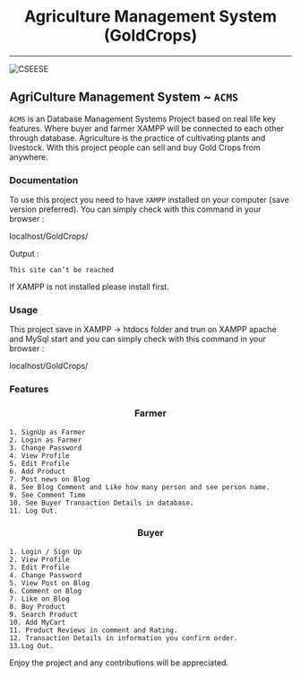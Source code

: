 # <center> Agriculture Management System (GoldCrops) </center>

<hr>



![CSEESE](C:\xampp\htdocs\GoldCrops\ImagesAg\GoldCrops.png)


## AgriCulture Management System ~ `ACMS`<br>


`ACMS` is an  Database Management Systems Project based on real life key features. Where buyer and farmer XAMPP will be connected to each other through database. Agriculture is the practice of cultivating plants and livestock. With this project people can sell and buy Gold Crops from anywhere.

### Documentation

To use this project you need to have ``XAMPP`` installed on your computer (save version  preferred). You can simply check with this command in your browser :

   localhost/GoldCrops/

Output :

    This site can’t be reached
If XAMPP is not installed please install first.

### Usage
This project save in XAMPP -> htdocs folder and trun on XAMPP apache and MySql start and you can simply check with this command in your browser :

   localhost/GoldCrops/      

### Features

<center><h3>Farmer</h3></center>

    1. SignUp as Farmer
    2. Login as Farmer
    3. Change Password
    4. View Profile
    5. Edit Profile
    6. Add Product
    7. Post news on Blog
    8. See Blog Comment and Like how many person and see person name.
    9. See Comment Time
    10. See Buyer Transaction Details in database. 
    11. Log Out.
   

<center><h3>Buyer</h3></center>

    1. Login / Sign Up
    2. View Profile
    3. Edit Profile
    4. Change Password
    5. View Post on Blog
    6. Comment on Blog
    7. Like on Blog
    8. Buy Product
    9. Search Product
    10. Add MyCart
    11. Product Reviews in comment and Rating.
    12. Transaction Details in information you confirm order.
    13.Log Out.
  
Enjoy the project and any contributions will be appreciated.



